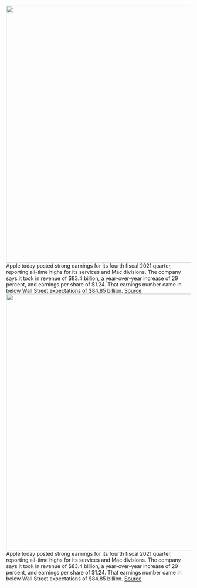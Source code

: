 <img src='https://cdn.vox-cdn.com/thumbor/zqRRZjoyxZXUAldZYri_aW0G7-0=/0x0:2040x1360/1200x800/filters:focal(857x517:1183x843)/cdn.vox-cdn.com/uploads/chorus_image/image/70059434/acastro_180604_1777_apple_wwdc_0002.0.jpg' width='700px' /><br/>
Apple today posted strong earnings for its fourth fiscal 2021 quarter, reporting all-time highs for its services and Mac divisions. The company says it took in revenue of $83.4 billion, a year-over-year increase of 29 percent, and earnings per share of $1.24. That earnings number came in below Wall Street expectations of $84.85 billion.
<a href='https://www.theverge.com/2021/10/28/22751418/apple-q4-2021-earnings-supply-constraints-chip-shortage'> Source <a/><img src='https://cdn.vox-cdn.com/thumbor/zqRRZjoyxZXUAldZYri_aW0G7-0=/0x0:2040x1360/1200x800/filters:focal(857x517:1183x843)/cdn.vox-cdn.com/uploads/chorus_image/image/70059434/acastro_180604_1777_apple_wwdc_0002.0.jpg' width='700px' /><br/>
Apple today posted strong earnings for its fourth fiscal 2021 quarter, reporting all-time highs for its services and Mac divisions. The company says it took in revenue of $83.4 billion, a year-over-year increase of 29 percent, and earnings per share of $1.24. That earnings number came in below Wall Street expectations of $84.85 billion.
<a href='https://www.theverge.com/2021/10/28/22751418/apple-q4-2021-earnings-supply-constraints-chip-shortage'> Source <a/>